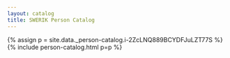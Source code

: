 ```yaml
---
layout: catalog
title: SWERIK Person Catalog
---
```

{% assign p = site.data._person-catalog.i-2ZcLNQ889BCYDFJuLZT77S %}
{% include person-catalog.html p=p %}

